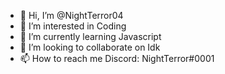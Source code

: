 - 👋 Hi, I’m @NightTerror04
- 👀 I’m interested in Coding
- 🌱 I’m currently learning Javascript
- 💞️ I’m looking to collaborate on Idk
- 📫 How to reach me Discord: NightTerror#0001

<!---
NightTerror04/NightTerror04 is a ✨ special ✨ repository because its `README.md` (this file) appears on your GitHub profile.
You can click the Preview link to take a look at your changes.
--->
